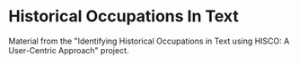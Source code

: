 # Historical Occupations In Text
Material from the "Identifying Historical Occupations in Text using HISCO:  A User-Centric Approach" project.

